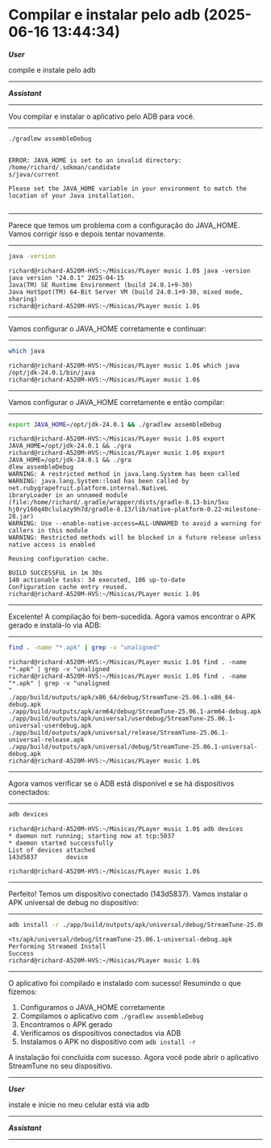 <!-- Generated by SpecStory -->

# Compilar e instalar pelo adb (2025-06-16 13:44:34)

_**User**_

compile e instale pelo adb 

---

_**Assistant**_



---

Vou compilar e instalar o aplicativo pelo ADB para você.

---

```bash
./gradlew assembleDebug
```

```

ERROR: JAVA_HOME is set to an invalid directory: /home/richard/.sdkman/candidate
s/java/current

Please set the JAVA_HOME variable in your environment to match the
location of your Java installation.


```

---

Parece que temos um problema com a configuração do JAVA_HOME. Vamos corrigir isso e depois tentar novamente.

---

```bash
java -version
```

```
richard@richard-A520M-HVS:~/Músicas/PLayer music 1.0$ java -version
java version "24.0.1" 2025-04-15
Java(TM) SE Runtime Environment (build 24.0.1+9-30)
Java HotSpot(TM) 64-Bit Server VM (build 24.0.1+9-30, mixed mode, sharing)
richard@richard-A520M-HVS:~/Músicas/PLayer music 1.0$
```

---

Vamos configurar o JAVA_HOME corretamente e continuar:

---

```bash
which java
```

```
richard@richard-A520M-HVS:~/Músicas/PLayer music 1.0$ which java
/opt/jdk-24.0.1/bin/java
richard@richard-A520M-HVS:~/Músicas/PLayer music 1.0$
```

---

Vamos configurar o JAVA_HOME corretamente e então compilar:

---

```bash
export JAVA_HOME=/opt/jdk-24.0.1 && ./gradlew assembleDebug
```

```
richard@richard-A520M-HVS:~/Músicas/PLayer music 1.0$ export JAVA_HOME=/opt/jdk-24.0.1 && ./gra
richard@richard-A520M-HVS:~/Músicas/PLayer music 1.0$ export JAVA_HOME=/opt/jdk-24.0.1 && ./gra
dlew assembleDebug
WARNING: A restricted method in java.lang.System has been called
WARNING: java.lang.System::load has been called by net.rubygrapefruit.platform.internal.NativeL
ibraryLoader in an unnamed module (file:/home/richard/.gradle/wrapper/dists/gradle-8.13-bin/5xu
hj0ry160q40clulazy9h7d/gradle-8.13/lib/native-platform-0.22-milestone-28.jar)
WARNING: Use --enable-native-access=ALL-UNNAMED to avoid a warning for callers in this module
WARNING: Restricted methods will be blocked in a future release unless native access is enabled

Reusing configuration cache.

BUILD SUCCESSFUL in 1m 30s
140 actionable tasks: 34 executed, 106 up-to-date
Configuration cache entry reused.
richard@richard-A520M-HVS:~/Músicas/PLayer music 1.0$
```

---

Excelente! A compilação foi bem-sucedida. Agora vamos encontrar o APK gerado e instalá-lo via ADB:

---

```bash
find . -name "*.apk" | grep -v "unaligned"
```

```
richard@richard-A520M-HVS:~/Músicas/PLayer music 1.0$ find . -name "*.apk" | grep -v "unaligned
richard@richard-A520M-HVS:~/Músicas/PLayer music 1.0$ find . -name "*.apk" | grep -v "unaligned
"
./app/build/outputs/apk/x86_64/debug/StreamTune-25.06.1-x86_64-debug.apk
./app/build/outputs/apk/arm64/debug/StreamTune-25.06.1-arm64-debug.apk
./app/build/outputs/apk/universal/userdebug/StreamTune-25.06.1-universal-userdebug.apk
./app/build/outputs/apk/universal/release/StreamTune-25.06.1-universal-release.apk
./app/build/outputs/apk/universal/debug/StreamTune-25.06.1-universal-debug.apk
richard@richard-A520M-HVS:~/Músicas/PLayer music 1.0$
```

---

Agora vamos verificar se o ADB está disponível e se há dispositivos conectados:

---

```bash
adb devices
```

```
richard@richard-A520M-HVS:~/Músicas/PLayer music 1.0$ adb devices
* daemon not running; starting now at tcp:5037
* daemon started successfully
List of devices attached
143d5837        device

richard@richard-A520M-HVS:~/Músicas/PLayer music 1.0$
```

---

Perfeito! Temos um dispositivo conectado (143d5837). Vamos instalar o APK universal de debug no dispositivo:

---

```bash
adb install -r ./app/build/outputs/apk/universal/debug/StreamTune-25.06.1-universal-debug.apk
```

```
<ts/apk/universal/debug/StreamTune-25.06.1-universal-debug.apk
Performing Streamed Install
Success
richard@richard-A520M-HVS:~/Músicas/PLayer music 1.0$
```

---

O aplicativo foi compilado e instalado com sucesso! Resumindo o que fizemos:

1. Configuramos o JAVA_HOME corretamente
2. Compilamos o aplicativo com `./gradlew assembleDebug`
3. Encontramos o APK gerado
4. Verificamos os dispositivos conectados via ADB
5. Instalamos o APK no dispositivo com `adb install -r`

A instalação foi concluída com sucesso. Agora você pode abrir o aplicativo StreamTune no seu dispositivo.

---

_**User**_

instale  e inicie no meu celular  está via adb

---

_**Assistant**_



---

